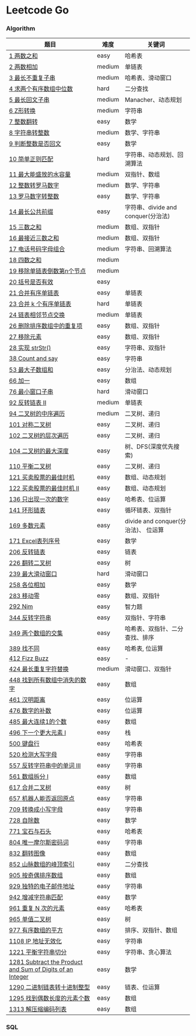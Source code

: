 # Leetcode Go

### Algorithm 

题目 | 难度 | 关键词 | 
----|----|----|
[1 两数之和](algs/1.go)|easy| 哈希表  |
[2 两数相加](algs/2.go) | medium | 单链表 |
[3 最长不重复子串](algs/3.go)|medium | 哈希表、滑动窗口 |
[4 求两个有序数组中位数](algs/4.go) | hard | 二分查找  |
[5 最长回文子串](algs/5.go) | medium | Manacher、动态规划 | 
[6 Z形转换](algs/6.go) | medium | 字符串 | 
[7 整数翻转](algs/7.go) | easy| 数学 |  
[8 字符串转整数](algs/8.go) | medium | 数学、字符串 | 
[9 判断整数是否回文](algs/9.go) | easy |  数学 | 
[10 简单正则匹配](algs/10.go) | hard | 字符串、动态规划、回溯算法 | 
[11 最大能盛放的水容量](algs/11.go) | medium | 双指针、数组 | 
[12 整数转罗马数字](algs/12.go) | medium |  数学、字符串 |   
[13 罗马数字转整数](algs/13.go) | easy |  数学、字符串 |  
[14 最长公共前缀](algs/14.go) | easy |  字符串、divide and conquer(分治法) |  
[15 三数之和](algs/15.go) | medium |  数组、双指针 |   
[16 最接近三数之和](algs/16.go) | medium |  数组、双指针 |   
[17 电话号码字母组合](algs/17.go) | medium | 字符串、回溯算法 |  
[18 四数之和](algs/18.go) | medium |    
[19 移除单链表倒数第n个节点](algs/19.go) | medium |   
[20 括号是否有效](algs/20.go) | easy |   
[21 合并有序单链表](algs/21.go) | easy | 单链表|  
[23 合并 k 个有序单链表](algs/23.go) | hard | 单链表|  
[24 链表相邻节点交换](algs/24.go) | medium | 单链表|  
[26 删除排序数组中的重复项](algs/26.go) | easy | 数组、双指针|   
[27 移除元素](algs/27.go) |easy | 数组、双指针|   
[28 实现 strStr()](algs/28.go) |easy | 字符串、双指针|   
[38 Count and say](algs/38.go) | easy |  字符串 |  
[53 最大子数组和](algs/53.go) | easy | 分治法、动态规划 | 
[66 加一](algs/66.go) | easy | 数组 | 
[76 最小窗口子串](algs/76.go) | hard | 滑动窗口 |  
[92 反转链表 II](algs/92.go) | medium | 单链表 |  
[94 二叉树的中序遍历](algs/94.go) | medium | 二叉树、递归 |  
[101 对称二叉树](algs/101.go) | easy | 二叉树、递归 |  
[102 二叉树的层次遍历](algs/102.go) | easy | 二叉树、递归 |  
[104 二叉树的最大深度](algs/104.go) | easy | 树、DFS(深度优先搜索) | 
[110 平衡二叉树](algs/110.go) | easy | 二叉树、递归 | 
[121 买卖股票的最佳时机](algs/121.go) | easy | 数组、动态规划 | 
[122 买卖股票的最佳时机 II](algs/122.go) | easy | 数组、动态规划 | 
[136 只出现一次的数字](algs/136.go) | easy | 哈希表、位运算  |  
[141 环形链表](algs/141.go) | easy | 循环链表、双指针| 
[169 多数元素](algs/169.go) | easy | divide and conquer(分治法)、 位运算 |   
[171 Excel表列序号](algs/171.go) | easy | 数学 |  
[206 反转链表](algs/206.go) | easy | 链表  |   
[226 翻转二叉树](algs/226.go) | easy | 树 |     
[239 最大滑动窗口](algs/239.go) | hard | 滑动窗口|   
[258 各位相加](algs/258.go) | easy | 数学|  
[283 移动零](algs/283.go) | easy | 数组、双指针 |  
[292 Nim](algs/292.go) | easy | 智力题 |  
[344 反转字符串](algs/344.go) | easy | 双指针、字符串  |   
[349 两个数组的交集](algs/349.go) | easy | 哈希表、双指针、二分查找、排序    
[389 找不同](algs/389.go) | easy | 哈希表, 位运算  
[412 Fizz Buzz](algs/412.go) | easy | - |     
[424 最长重复字符替换](algs/424.go) | medium | 滑动窗口、双指针   
[448 找到所有数组中消失的数字](algs/448.go) | easy | 数组   
[461 汉明距离](algs/461.go) | easy | 位运算   
[476 数字的补数](algs/476.go) | easy | 位运算  
[485 最大连续1的个数](algs/485.go) | easy | 数组   
[496 下一个更大元素 I](algs/496.go) | easy | 栈  
[500 键盘行](algs/500.go) | easy | 哈希表  
[520 检测大写字母](algs/520.go) | easy | 字符串  
[557 反转字符串中的单词 III](algs/557.go) | easy | 字符串  
[561 数组拆分 I](algs/561.go) | easy | 数组  
[617 合并二叉树](algs/617.go) | easy | 树  
[657 机器人能否返回原点](algs/657.go) | easy | 字符串  
[709 转换成小写字母](algs/709.go) | easy | 字符串  
[728 自除数](algs/728.go) | easy | 数学    
[771 宝石与石头](algs/771.go) | easy | 哈希表  
[804 唯一摩尔斯密码词](algs/804.go) | easy | 字符串  
[832 翻转图像](algs/832.go) | easy | 数组  
[852 山脉数组的峰顶索引](algs/852.go) | easy | 二分查找
[905 按奇偶排序数组](algs/905.go) | easy | 数组   
[929 独特的电子邮件地址](algs/929.go) | easy | 字符串   
[942 增减字符串匹配](algs/942.go) | easy | 数学   
[961 重复 N 次的元素](algs/961.go) | easy | 哈希表  
[965 单值二叉树](algs/965.go) | easy | 树  
[977 有序数组的平方](algs/977.go) | easy | 排序、双指针、数组  
[1108 IP 地址无效化](algs/1108.go) | easy | 字符串   
[1221 平衡字符串切分](algs/1221.go) | easy | 字符串、贪心算法|    
[1281 Subtract the Product and Sum of Digits of an Integer](algs/1281.go) | easy | 数学   
[1290 二进制链表转十进制整型](algs/1290.go) | easy | 链表、位运算  
[1295 找到偶数长度的元素个数](algs/1295.go) | easy | 数组   
[1313 解压缩编码列表](algs/1313.go) | easy | 数组

### SQL  